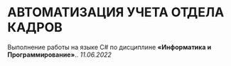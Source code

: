 # АВТОМАТИЗАЦИЯ УЧЕТА ОТДЕЛА КАДРОВ

Выполнение работы на языке C# по дисциплине **«Информатика и Программирование»**..
*11.06.2022*
